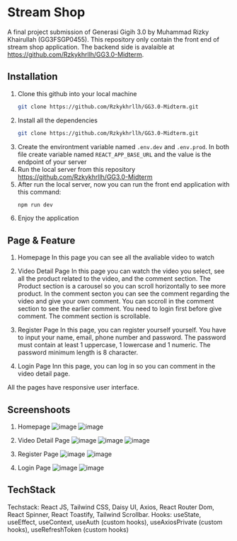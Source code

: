 # Stream Shop

A final project submission of Generasi Gigih 3.0 by Muhammad Rizky Khairullah (GG3FSGP0455). This repository only contain the front end of stream shop application. The backend side is avalaible at https://github.com/Rzkykhrllh/GG3.0-Midterm.

## Installation
1. Clone this github into your local machine 
    ```bash
    git clone https://github.com/Rzkykhrllh/GG3.0-Midterm.git
    ```
2. Install all the dependencies
    ```bash
    git clone https://github.com/Rzkykhrllh/GG3.0-Midterm.git
    ```
3. Create the environtment variable named `.env.dev` and `.env.prod`. In both file create variable named `REACT_APP_BASE_URL` and the value is the endpoint of your server
4. Run the local server from this repository https://github.com/Rzkykhrllh/GG3.0-Midterm
5. After run the local server, now you can run the front end application with this command:
    ```bash
    npm run dev
    ```
6. Enjoy the application

## Page & Feature
1. Homepage
In this page you can see all the avaliable video to watch

2. Video Detail Page
In this page you can watch the video you select, see all the product related to the video, and the comment section. The Product section is a carousel so you can scroll horizontally to see more product. In the comment secton you can see the comment regarding the video and give your own comment. You can sccroll in the comment section to see the earlier comment. You need to login first before give comment. The comment section is scrollable.

3. Register Page
In this page, you can register yourself yourself. You have to input your name, email, phone number and password. The password must contain at least 1 uppercase, 1 lowercase and 1 numeric. The password minimum length is 8 character.

4. Login Page
Inn this page, you can log in so you can comment in the video detail page.

All the pages have responsive user interface.

## Screenshoots
1. Homepage
   ![image](https://github.com/Rzkykhrllh/GG3.0-Finalterm-FE/assets/22367124/b103a084-9dc2-4233-a7a1-d4ecdc129db3)
   ![image](https://github.com/Rzkykhrllh/GG3.0-Finalterm-FE/assets/22367124/1a590470-73c0-491d-823f-19bd82547885)

2. Video Detail Page
   ![image](https://github.com/Rzkykhrllh/GG3.0-Finalterm-FE/assets/22367124/36b39d78-32e5-4ba7-92f2-3543210f1ebf)
   ![image](https://github.com/Rzkykhrllh/GG3.0-Finalterm-FE/assets/22367124/7def327b-9b49-43f5-8a4a-b5a7f4496ea4)
   ![image](https://github.com/Rzkykhrllh/GG3.0-Finalterm-FE/assets/22367124/8cc8db32-4652-4396-94da-5307cbe92e4b)

3. Register Page
   ![image](https://github.com/Rzkykhrllh/GG3.0-Finalterm-FE/assets/22367124/6732688e-0abd-4deb-ba08-a5ef73d16362)
   ![image](https://github.com/Rzkykhrllh/GG3.0-Finalterm-FE/assets/22367124/990ce268-303e-49ae-a73d-3b72aaa3e2b4)

4. Login Page
   ![image](https://github.com/Rzkykhrllh/GG3.0-Finalterm-FE/assets/22367124/f943182a-e6c6-4459-b7cf-b19cea6c1a85)
   ![image](https://github.com/Rzkykhrllh/GG3.0-Finalterm-FE/assets/22367124/5beca2ad-1325-4daa-9d6f-4cee5e7b4aaf)


## TechStack
Techstack: React JS, Tailwind CSS, Daisy UI, Axios, React Router Dom, React Spinner, React Toastify, Tailwind Scrollbar.
Hooks: useState, useEffect, useContext, useAuth (custom hooks), useAxiosPrivate (custom hooks), useRefreshToken (custom hooks)
